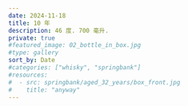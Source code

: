 ```yaml
---
date: 2024-11-18
title: 10 年
description: 46 度. 700 毫升.
private: true
#featured_image: 02_bottle_in_box.jpg
#type: gallery
sort_by: Date
#categories: ["whisky", "springbank"]
#resources:
#  - src: springbank/aged_32_years/box_front.jpg
#    title: "anyway"
---
```

